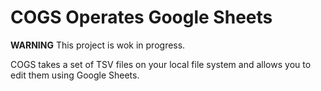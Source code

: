# COGS Operates Google Sheets

**WARNING** This project is wok in progress.

COGS takes a set of TSV files on your local file system and allows you to edit them using Google Sheets.
